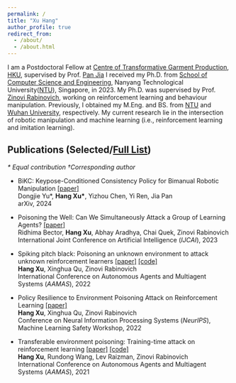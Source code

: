 ```yaml
---
permalink: /
title: "Xu Hang"
author_profile: true
redirect_from: 
  - /about/
  - /about.html
---
```


I am a Postdoctoral Fellow at [Centre of Transformative Garment Production](https://www.transgp.hk/), [HKU](https://www.hku.hk/), supervised by Prof. [Pan Jia](https://www.cs.hku.hk/people/academic-staff/jpan) 
I received my Ph.D. from [School of Computer Science and Engineering](https://www.ntu.edu.sg/computing), Nanyang Technological University([NTU](https://www.ntu.edu.sg/)), Singapore, in 2023.
My Ph.D. was supervised by Prof. [Zinovi Rabinovich](https://www.zinovi.net/), working on reinforcement learning and behaviour manipulation. 
Previously, I obtained my M.Eng. and BS. from [NTU](https://www.ntu.edu.sg/) and [Wuhan University](https://en.whu.edu.cn/), respectively. 
My current research lie in the intersection of robotic manipulation and machine learning (i.e., reinforcement learning and imitation learning).




## Publications (Selected/[Full List](https://scholar.google.com.sg/citations?view_op=list_works&hl=en&hl=en&user=_tNUciIAAAAJ))
*\* Equal contribution †Corresponding author*

- BiKC: Keypose-Conditioned Consistency Policy for Bimanual Robotic Manipulation  [[paper]](https://arxiv.org/pdf/2406.10093)  
  Dongjie Yu\*, **Hang Xu\***, Yizhou Chen, Yi Ren, Jia Pan     
  arXiv, 2024  
 
  
- Poisoning the Well: Can We Simultaneously Attack a Group of Learning Agents?  [[paper]](https://www.ijcai.org/proceedings/2023/0386.pdf)   
  Ridhima Bector, **Hang Xu**, Abhay Aradhya, Chai Quek, Zinovi Rabinovich   
  International Joint Conference on Artificial Intelligence (*IJCAI*), 2023  
  
  
- Spiking pitch black: Poisoning an unknown environment to attack unknown reinforcement learners  [[paper]](https://www.ifaamas.org/Proceedings/aamas2022/pdfs/p1409.pdf)  [[code]](https://github.com/JoanaHXU/DBB-EPA)   
  **Hang Xu**, Xinghua Qu, Zinovi Rabinovich   
  International Conference on Autonomous Agents and Multiagent Systems (*AAMAS*), 2022   
  
  
- Policy Resilience to Environment Poisoning Attack on Reinforcement Learning  [[paper]](https://arxiv.org/pdf/2304.12151)    
  **Hang Xu**, Xinghua Qu, Zinovi Rabinovich   
  Conference on Neural Information Processing Systems (*NeurIPS*), Machine Learning Safety Workshop, 2022   
   
  
- Transferable environment poisoning: Training-time attack on reinforcement learning  [[paper]](https://ifmas.csc.liv.ac.uk/Proceedings/aamas2021/pdfs/p1398.pdf)  [[code]](https://github.com/JoanaHXU/TEPA)   
  **Hang Xu**, Rundong Wang, Lev Raizman, Zinovi Rabinovich    
  International Conference on Autonomous Agents and Multiagent Systems (*AAMAS*), 2021   
  




